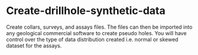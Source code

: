 # Create-drillhole-synthetic-data
Create collars, surveys, and assays files. The files can then be imported into any geological commercial software to create pseudo holes. You will have control over the type of data distribution created i.e. normal or  skewed dataset for the assays. 
